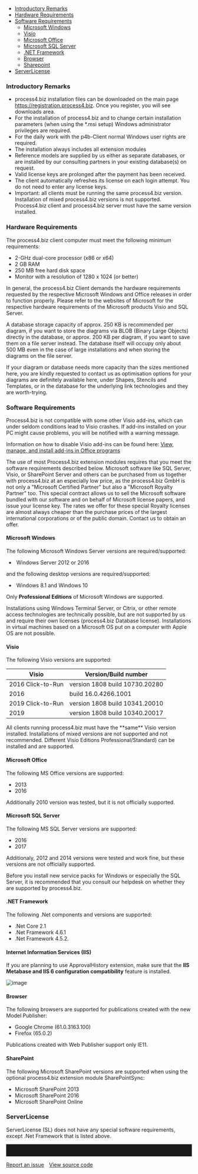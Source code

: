 - [Introductory Remarks](#introductory-remarks)
- [Hardware Requirements](#hardware-requirements)
- [Software Requirements](#software-requirements)
  - [Microsoft Windows](#microsoft-windows)   
  - [Visio](#visio)
  - [Microsoft Office](#microsoft-office)
  - [Microsoft SQL Server](#microsoft-sql-server)
  - [.NET Framework](#net-framework)
  - [Browser](#browser)
  - [Sharepoint](#sharepoint)
- [ServerLicense](#serverlicense)


### Introductory Remarks

-   process4.biz installation files can be downloaded on the main page https://registration.process4.biz. Once you register, you will see downloads area.
-   For the installation of process4.biz and to change certain installation parameters (when using the \*.msi setup) Windows administrator privileges are required.
-   For the daily work with the p4b-Client normal Windows user rights are required.
-   The installation always includes all extension modules
-   Reference models are supplied by us either as separate databases, or
    are installed by our consulting partners in your existing
    database(s) on request.
-   Valid license keys are prolonged after the payment has been received.
-   The client automatically refreshes its license on each login attempt. You do not need to enter any license keys.
-   Important: all clients must be running the same process4.biz
    version. Installation of mixed process4.biz versions is not
    supported. Process4.biz client and process4.biz server must have the
    same version installed.


### Hardware Requirements

The process4.biz client computer must meet the following minimum
requirements:

-   2-GHz dual-core processor (x86 or x64)
-   2 GB RAM
-   250 MB free hard disk space
-   Monitor with a resolution of 1280 x 1024 (or better)

<div class="info">
  In general, the process4.biz Client demands the hardware requirements requested by the respective Microsoft Windows and Office releases in order to function properly. Please refer to the websites of Microsoft for the respective hardware requirements of the Microsoft products Visio and SQL Server.
  </div>
         
A database storage capacity of approx. 250 KB is recommended per diagram, if you want to store the diagrams via BLOB (Binary Large Objects) directly in the database, or approx. 200 KB per diagram, if you want to save them on a file server instead. The database itself will
occupy only about 500 MB even in the case of large installations and when storing the diagrams on the file server.

If your diagram or database needs more capacity than the sizes mentioned here, you are kindly requested to contact us as optimisation options for your diagrams are definitely available here, under Shapes, Stencils and Templates, or in the database for the underlying link technologies and they are worth-trying.

### Software Requirements

Process4.biz is not compatible with some other Visio add-ins, which can under seldom conditions lead to Visio crashes. If add-ins installed on your PC might cause problems, you will be notified with a warning message.

Information on how to disable Visio add-ins can be found here: [View, manage, and install add-ins in Office programs](https://support.office.com/en-us/article/View-manage-and-install-add-ins-in-Office-programs-16278816-1948-4028-91E5-76DCA5380F8D)

The use of most Process4.biz extension modules requires that you meet the software requirements described below. Microsoft software like SQL Server, Visio, or SharePoint Server and others can be purchased from us together with process4.biz at an especially low price, as the process4.biz GmbH is not only a "Microsoft Certified Partner" but also a "Microsoft Royalty Partner" too. This special contract allows us to sell the Microsoft software bundled with our software and on behalf of Microsoft license papers, and issue your license key. The rates we offer for these special Royalty licenses are almost always cheaper than the purchase prices of the largest international corporations or of the public domain. Contact us to obtain an offer.

#### Microsoft Windows

The following Microsoft Windows Server versions are required/supported:

-    Windows Server 2012 or 2016

and the following desktop versions are required/supported:

-    Windows 8.1 and Windows 10

Only __Professional Editions__ of Microsoft Windows are supported.

Installations using Windows Terminal Server, or Citrix, or other remote access technologies are technically possible, but are not supported by us and require their own licenses (process4.biz Database license). Installations in virtual machines based on a Microsoft OS put on a computer with Apple OS are not possible.

#### Visio

The following Visio versions are supported:

| Visio | Version/Build number |
| ------------- |-------------|
| 2016 Click-to-Run | version 1808 build 10730.20280 |
| 2016 | build 16.0.4266.1001 |
| 2019 Click-to-Run | version 1808 build 10341.20010 |
| 2019 | version 1808 build 10340.20017 |

<div class="info">
All clients running process4.biz must have the **same** Visio version installed. Installations of mixed versions are not supported and not recommended. Different Visio Editions Professional/Standard) can be installed and are supported.
</div>

#### Microsoft Office

The following MS Office versions are supported:
- 2013
- 2016
 
Additionally 2010 version was tested, but it is not officially supported.

#### Microsoft SQL Server 

The following MS SQL Server versions are supported: 
- 2016
- 2017
 
Additionaly, 2012 and 2014 versions were tested and work fine, but these versions are not officially supported.

<div class="warning">
Before you install new service packs for Windows or especially the SQL Server, it is recommended that you consult our helpdesk on whether they are supported by process4.biz.
</div>

#### .NET Framework

The following .Net components and versions are supported: 
- .Net Core 2.1
- .Net Framework 4.6.1
- .Net Framework 4.5.2.

#### Internet Information Services (IIS)

If you are planning to use ApprovalHistory extension, make sure that the __IIS Metabase and IIS 6 configuration compatibility__ feature is installed. 

![image](//images.ctfassets.net/6mz8d8cle1nl/3XT9M0zMT6nR7AulX3plIW/26825a9a028fe9d79f1b62d5feb1137f/image.png)

#### Browser

The following browsers are supported for publications created with the new Model Publisher: 
- Google Chrome (61.0.3163.100)
- Firefox (65.0.2)

Publications created with Web Publisher support only IE11.

#### SharePoint

The following Microsoft SharePoint versions are supported when using the optional process4.biz extension module SharePointSync:
- Microsoft SharePoint 2013
- Microsoft SharePoint 2016
- Microsoft SharePoint Online


### ServerLicense

ServerLicense (SL) does not have any special software requirements, except .Net Framework that is listed above.
<hr style="padding-top:2rem" />
<a href="https://github.com/process4/docs/issues" target="_blank" class="bgw btn btn-primary btn-lg shadow-sm">Report an issue</a>
<a href="https://github.com/process4/docs" target="_blank" class="bgw btn btn-primary btn-lg shadow-sm" style="margin-left:10px;">View source code</a>